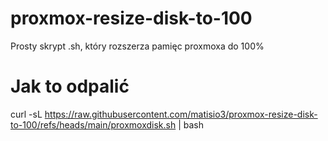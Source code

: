 # proxmox-resize-disk-to-100
Prosty skrypt .sh, który rozszerza pamięc proxmoxa do 100%



# Jak to odpalić
curl -sL https://raw.githubusercontent.com/matisio3/proxmox-resize-disk-to-100/refs/heads/main/proxmoxdisk.sh | bash

